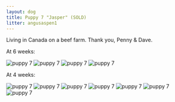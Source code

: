 ```yaml
---
layout: dog
title: Puppy 7 "Jasper" (SOLD)
litter: angusaspen1
---
```


Living in Canada on a beef farm. Thank you, Penny & Dave.

At 6 weeks:

![puppy 7](http://farm4.staticflickr.com/3903/15142903832_6d57a91637_z_d.jpg)
![puppy 7](http://farm4.staticflickr.com/3867/14956729137_541dbc77cd_z_d.jpg)
![puppy 7](http://farm4.staticflickr.com/3866/14956732817_cd12ae5ce2_z_d.jpg)
![puppy 7](http://farm4.staticflickr.com/3841/14956735747_ae3bc09b46_z_d.jpg)

At 4 weeks:

![puppy 7](http://farm6.staticflickr.com/5558/14799064218_961c13edd3_z_d.jpg)
![puppy 7](http://farm4.staticflickr.com/3857/14799022310_7e4179b37e_z_d.jpg)
![puppy 7](http://farm4.staticflickr.com/3849/14985701265_24fbe5e18c_z_d.jpg)
![puppy 7](http://farm4.staticflickr.com/3893/14799075017_b2d21af56d_z_d.jpg)
![puppy 7](http://farm6.staticflickr.com/5593/14798975449_696b044a05_z_d.jpg)
![puppy 7](http://farm6.staticflickr.com/5551/14798985900_d16e310e8a_z_d.jpg)
![puppy 7](http://farm6.staticflickr.com/5551/14962639156_c33ca6ab48_z_d.jpg)
